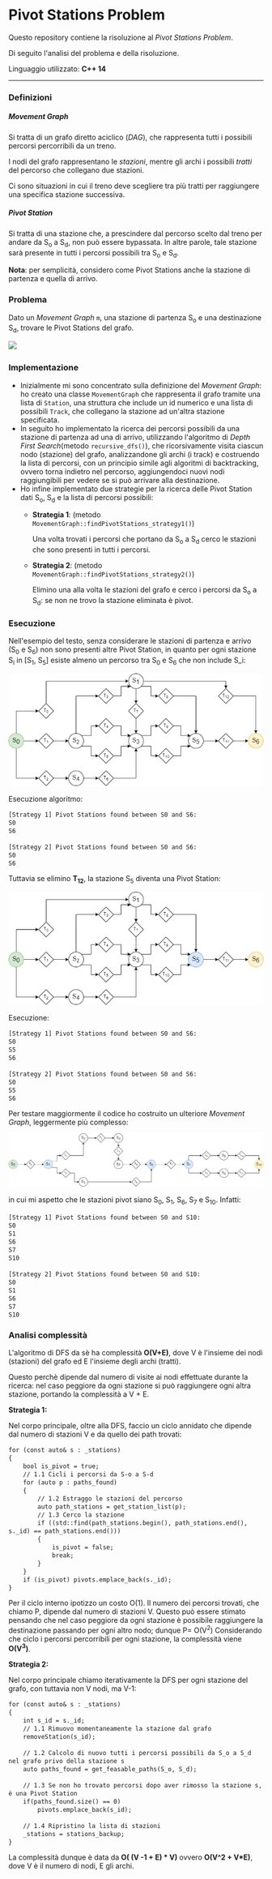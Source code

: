 # Pivot Stations Problem

Questo repository  contiene la risoluzione al *Pivot Stations Problem*.

Di seguito l'analisi del problema e della risoluzione.

Linguaggio utilizzato: **C++ 14**

----

### Definizioni

##### Movement Graph 

Si tratta di un grafo diretto aciclico (*DAG*), che rappresenta tutti i possibili percorsi percorribili da un treno.

I nodi del grafo rappresentano le *stazioni*, mentre gli archi i possibili *tratti* del percorso che collegano due stazioni.

Ci sono situazioni in cui il treno deve scegliere tra più tratti per raggiungere una specifica stazione successiva.



##### Pivot Station

Si tratta di una stazione che, a prescindere dal percorso scelto dal treno per andare da S<sub>o</sub> a S<sub>d</sub>, non può essere bypassata. 
In altre parole, tale stazione sarà presente in tutti i percorsi possibili tra S<sub>o</sub>  e S<sub>d</sub>.

**Nota**: per semplicità, considero come Pivot Stations anche la stazione di partenza e quella di arrivo.

### Problema

Dato un *Movement Graph* `m`, una stazione di partenza S<sub>o</sub> e una destinazione S<sub>d</sub>, trovare le Pivot Stations del grafo.

![](https://github.com/fabridigua/pivot-stations-problem/blob/main/img/movement_testo.png)

### Implementazione

- Inizialmente mi sono concentrato sulla definizione del *Movement Graph*: ho creato una classe `MovementGraph` che rappresenta il grafo tramite una lista di `Station`, una struttura che include un id numerico e una lista di possibili `Track`, che collegano la stazione ad un'altra stazione specificata.
- In seguito ho implementato la ricerca dei percorsi possibili da una stazione di partenza ad una di arrivo, utilizzando l'algoritmo di *Depth First Search*(metodo `recursive_dfs()`), che ricorsivamente visita ciascun nodo (stazione) del grafo, analizzandone gli archi (i track) e costruendo la lista di percorsi, con un principio simile agli algoritmi di backtracking, ovvero torna indietro nel percorso, aggiungendoci nuovi nodi raggiungibili per vedere se si può arrivare alla destinazione.
- Ho infine implementato due strategie per la ricerca delle Pivot Station dati S<sub>o</sub>, S<sub>d</sub> e la lista di percorsi possibili:
  - **Strategia 1**:  (metodo `MovementGraph::findPivotStations_strategy1()`)

    Una volta trovati i percorsi che portano da S<sub>o</sub> a S<sub>d</sub> cerco le stazioni che sono presenti in tutti i percorsi.
  - **Strategia 2**: (metodo `MovementGraph::findPivotStations_strategy2()`) 

     Elimino una alla volta le stazioni del grafo e cerco i percorsi da S<sub>o</sub> a S<sub>d</sub>: se non ne trovo la stazione eliminata è pivot.



### Esecuzione

Nell'esempio del testo, senza considerare le stazioni di partenza e arrivo (S<sub>0</sub> e  S<sub>6</sub>) non sono presenti altre Pivot Station, in quanto per ogni stazione S<sub>i</sub> in [S<sub>1</sub>, S<sub>5</sub>] esiste almeno un percorso tra S<sub>0</sub> e S<sub>6</sub> che non include S_i:

![](https://github.com/fabridigua/pivot-stations-problem/blob/main/img/movement_graph_esempio_1.png)

Esecuzione algoritmo:
```
[Strategy 1] Pivot Stations found between S0 and S6:
S0
S6

[Strategy 2] Pivot Stations found between S0 and S6:
S0
S6
```

Tuttavia se elimino **T<sub>12</sub>**, la stazione S<sub>5</sub> diventa una Pivot Station:

![](https://github.com/fabridigua/pivot-stations-problem/blob/main/img/movement_graph_esempio_1_noT12.png)

Esecuzione:

```
[Strategy 1] Pivot Stations found between S0 and S6:
S0
S5
S6

[Strategy 2] Pivot Stations found between S0 and S6:
S0
S5
S6
```

Per testare maggiormente il codice ho costruito un ulteriore *Movement Graph*, leggermente più complesso:

![](https://github.com/fabridigua/pivot-stations-problem/blob/main/img/movement_graph_esempio_2.png)

in cui mi aspetto che le stazioni pivot siano  S<sub>0</sub>, S<sub>1</sub>, S<sub>6</sub>, S<sub>7</sub> e S<sub>10</sub>. Infatti:

```
[Strategy 1] Pivot Stations found between S0 and S10:
S0
S1
S6
S7
S10

[Strategy 2] Pivot Stations found between S0 and S10:
S0
S1
S6
S7
S10
```

### Analisi complessità

L'algoritmo di DFS da sè ha complessità **O(V+E)**, dove V è l'insieme dei nodi (stazioni) del grafo ed E l'insieme degli archi (tratti).

Questo perchè dipende dal numero di visite ai nodi effettuate durante la ricerca: nel caso peggiore da ogni stazione si può raggiungere ogni altra stazione, portando la complessità a V + E.

**Strategia 1:**

Nel corpo principale, oltre alla DFS, faccio un ciclo annidato che dipende dal numero di stazioni V e da quello dei path trovati:

```
for (const auto& s : _stations)
{
    bool is_pivot = true;
    // 1.1 Cicli i percorsi da S-o a S-d
    for (auto p : paths_found)
    {
        // 1.2 Estraggo le stazioni del percorso
        auto path_stations = get_station_list(p);
        // 1.3 Cerco la stazione
        if ((std::find(path_stations.begin(), path_stations.end(), s._id) == path_stations.end()))
        {
            is_pivot = false;
            break;
        }          
    }      
    if (is_pivot) pivots.emplace_back(s._id);      
}
```
Per il ciclo interno ipotizzo un costo O(1).
Il numero dei percorsi trovati, che chiamo P, dipende dal numero di stazioni V.
Questo può essere stimato pensando che nel caso peggiore da ogni stazione è possibile raggiungere la destinazione passando per ogni altro nodo; dunque P= O(V<sup>2</sup>)
Considerando che ciclo i percorsi percorribili per ogni stazione, la complessità viene **O(V<sup>3</sup>)**.



**Strategia 2:**

Nel corpo principale chiamo iterativamente la DFS per ogni stazione del grafo, con tuttavia non V nodi, ma V-1:
```
for (const auto& s : _stations)
{
    int s_id = s._id;
    // 1.1 Rimuovo momentaneamente la stazione dal grafo
    removeStation(s_id);
    
    // 1.2 Calcolo di nuovo tutti i percorsi possibili da S_o a S_d nel grafo privo della stazione s
    auto paths_found = get_feasable_paths(S_o, S_d);

    // 1.3 Se non ho trovato percorsi dopo aver rimosso la stazione s, è una Pivot Station
    if(paths_found.size() == 0)
        pivots.emplace_back(s_id);

    // 1.4 Ripristino la lista di stazioni
    _stations = stations_backup;
}
```
La complessità dunque è data da **O( (V -1 + E) * V)** ovvero **O(V^2 + V*E)**, dove V è il numero di nodi, E gli archi.
